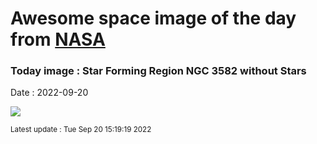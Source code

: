 
# Awesome space image of the day from [NASA](https://api.nasa.gov/)

### Today image : Star Forming Region NGC 3582 without Stars

Date : 2022-09-20


![](https://apod.nasa.gov/apod/image/2209/NGC3576_Willocks_960_Starless.jpg)

<small>Latest update : Tue Sep 20 15:19:19 2022</small>


